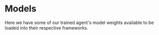 # Models
Here we have some of our trained agent's model weights available to be loaded into their respective frameworks.

